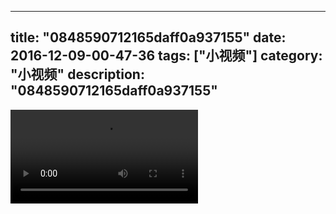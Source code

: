 
---
title: "0848590712165daff0a937155"
date: 2016-12-09-00-47-36
tags: ["小视频"]
category: "小视频"
description: "0848590712165daff0a937155"
---
<video src="http://ohtsqip0g.bkt.clouddn.com/0848590712165daff0a937155.mp4" controls="controls"></video>
